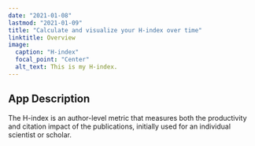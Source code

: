 ```yaml
---
date: "2021-01-08"
lastmod: "2021-01-09"
title: "Calculate and visualize your H-index over time"
linktitle: Overview
image:
  caption: "H-index"
  focal_point: "Center"
  alt_text: This is my H-index.
---
```


## App Description

The H-index is an author-level metric that measures both the productivity and citation impact of the publications, initially used for an individual scientist or scholar. 
